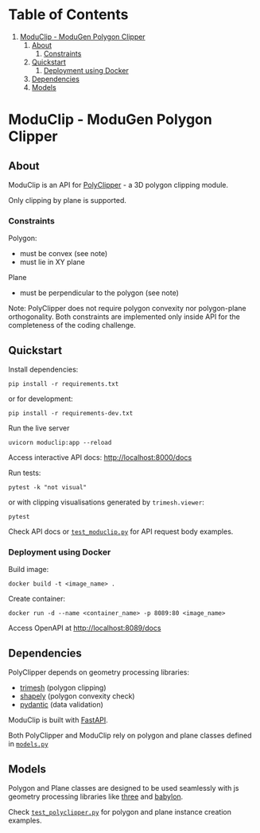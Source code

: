 
# Table of Contents

1.  [ModuClip - ModuGen Polygon Clipper](#org71e4ca2)
    1.  [About](#org7dd86c0)
        1.  [Constraints](#orgbb617a1)
    2.  [Quickstart](#orgd337d0b)
        1.  [Deployment using Docker](#org7364583)
    3.  [Dependencies](#org2132367)
    4.  [Models](#org92f2e3d)


<a id="org71e4ca2"></a>

# ModuClip - ModuGen Polygon Clipper


<a id="org7dd86c0"></a>

## About

ModuClip is an API for [PolyClipper](polyclipper.py) - a 3D polygon clipping module.

Only clipping by plane is supported.


<a id="orgbb617a1"></a>

### Constraints

Polygon:

-   must be convex (see note)
-   must lie in XY plane

Plane

-   must be perpendicular to the polygon (see note)

Note: PolyClipper does not require polygon convexity nor polygon-plane orthogonality. 
Both constraints are implemented only inside API for the completeness of the coding challenge.


<a id="orgd337d0b"></a>

## Quickstart

Install dependencies:

    pip install -r requirements.txt

or for development:

    pip install -r requirements-dev.txt

Run the live server

    uvicorn moduclip:app --reload

Access interactive API docs: <http://localhost:8000/docs>

Run tests:

    pytest -k "not visual" 

or with clipping visualisations generated by `trimesh.viewer`:

    pytest

Check API docs or [`test_moduclip.py`](test_moduclip.py) for API request body examples.


<a id="org7364583"></a>

### Deployment using Docker

Build image:

    docker build -t <image_name> .

Create container:

    docker run -d --name <container_name> -p 8089:80 <image_name>

Access OpenAPI at <http://localhost:8089/docs>


<a id="org2132367"></a>

## Dependencies

PolyClipper depends on geometry processing libraries:

-   [trimesh](https://trimsh.org/index.html) (polygon clipping)
-   [shapely](https://shapely.readthedocs.io/en/stable/) (polygon convexity check)
-   [pydantic](https://docs.pydantic.dev/) (data validation)

ModuClip is built with [FastAPI](https://fastapi.tiangolo.com/).

Both PolyClipper and ModuClip rely on polygon and plane classes defined in [`models.py`](models.py)


<a id="org92f2e3d"></a>

## Models

Polygon and Plane classes are designed to be used seamlessly with js geometry processing libraries like
[three](https://threejs.org/) and [babylon](https://www.babylonjs.com/).

Check [`test_polyclipper.py`](test_polyclipper.py) for polygon and plane instance creation examples.

